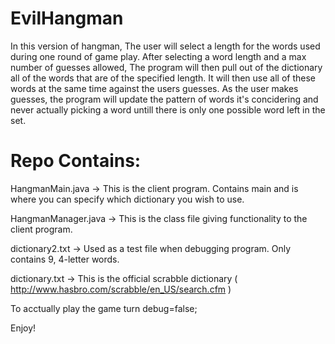 # EvilHangman

In this version of hangman, The user will select a length for the words used during one round of game play. After selecting a word length and a max number of guesses allowed, The program will then pull out of the dictionary all of the words that are of the specified length. It will then use all of these words at the same time against the users guesses. As the user makes guesses, the program will update the pattern of words it's concidering and never actually picking a word untill there is only one possible word left in the set.

# Repo Contains:

HangmanMain.java  -> This is the client program. Contains main and is where you can specify which dictionary you wish to use.

HangmanManager.java -> This is the class file giving functionality to the client program. 

dictionary2.txt -> Used as a test file when debugging program. Only contains 9, 4-letter words.

dictionary.txt -> This is the official scrabble dictionary ( http://www.hasbro.com/scrabble/en_US/search.cfm ) 

To acctually play the game turn debug=false;

Enjoy!
